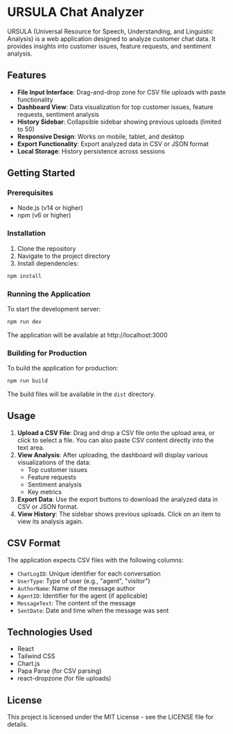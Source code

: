 # URSULA Chat Analyzer

URSULA (Universal Resource for Speech, Understanding, and Linguistic Analysis) is a web application designed to analyze customer chat data. It provides insights into customer issues, feature requests, and sentiment analysis.

## Features

- **File Input Interface**: Drag-and-drop zone for CSV file uploads with paste functionality
- **Dashboard View**: Data visualization for top customer issues, feature requests, sentiment analysis
- **History Sidebar**: Collapsible sidebar showing previous uploads (limited to 50)
- **Responsive Design**: Works on mobile, tablet, and desktop
- **Export Functionality**: Export analyzed data in CSV or JSON format
- **Local Storage**: History persistence across sessions

## Getting Started

### Prerequisites

- Node.js (v14 or higher)
- npm (v6 or higher)

### Installation

1. Clone the repository
2. Navigate to the project directory
3. Install dependencies:

```bash
npm install
```

### Running the Application

To start the development server:

```bash
npm run dev
```

The application will be available at http://localhost:3000

### Building for Production

To build the application for production:

```bash
npm run build
```

The build files will be available in the `dist` directory.

## Usage

1. **Upload a CSV File**: Drag and drop a CSV file onto the upload area, or click to select a file. You can also paste CSV content directly into the text area.
2. **View Analysis**: After uploading, the dashboard will display various visualizations of the data:
   - Top customer issues
   - Feature requests
   - Sentiment analysis
   - Key metrics
3. **Export Data**: Use the export buttons to download the analyzed data in CSV or JSON format.
4. **View History**: The sidebar shows previous uploads. Click on an item to view its analysis again.

## CSV Format

The application expects CSV files with the following columns:

- `ChatLogID`: Unique identifier for each conversation
- `UserType`: Type of user (e.g., "agent", "visitor")
- `AuthorName`: Name of the message author
- `AgentID`: Identifier for the agent (if applicable)
- `MessageText`: The content of the message
- `SentDate`: Date and time when the message was sent

## Technologies Used

- React
- Tailwind CSS
- Chart.js
- Papa Parse (for CSV parsing)
- react-dropzone (for file uploads)

## License

This project is licensed under the MIT License - see the LICENSE file for details.
